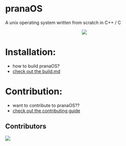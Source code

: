 # pranaOS
A unix operating system written from scratch in C++ / C

<p align="center">
<img src="https://raw.githubusercontent.com/pranaOS/pranaOS/master/pranaOS/sysroot/res/pranaos/pranaOS.jpg" />
</p>

# Installation:
- how to build pranaOS?
- [check out the build.md]()

# Contribution:
- want to contribute to pranaOS??
- [check out the contributing guide]()

## Contributors

<a href="https://github.com/pranaOS/pranaOS/graphs/contributors">
  <img src="https://contributors-img.web.app/image?repo=pranaOS/pranaOS" />
</a>
